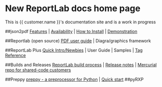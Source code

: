 
# New ReportLab docs home page

This is {{ customer.name }}'s documentation site and is a work in progress

##json2pdf
[Features](json2pdf/#features-of-the-web-test-harness) | [Availability](json2pdf/#availability) | [How to Install](json2pdf/#how-to-install-and-run-locally) | [Demonstration](json2pdf/#demonstration-of-json2pdf-in-action)

##Reportlab (open source)
[PDF user guide](reportlab/userguide/) | Diagra/graphics framework

##ReportLab Plus
[Quick Intro/Newbies](rmlfornewbies) | User Guide | Samples | [Tag Reference](https://www.reportlab.com/software/rml-reference/)

##Builds and Releases
[ReportLab build process](releases#reportlab-build-process) | [Release notes](releases/#release-notes) | [Mercurial repo for shared-code customers](releases/#mercurial-repo-for-shared-code-customers)

##Preppy
[preppy - a preprocessor for Python](preppy/#preppy-a-preprocessor-for-python) | [Quick start](preppy/#quick-start)
##pyRXP
